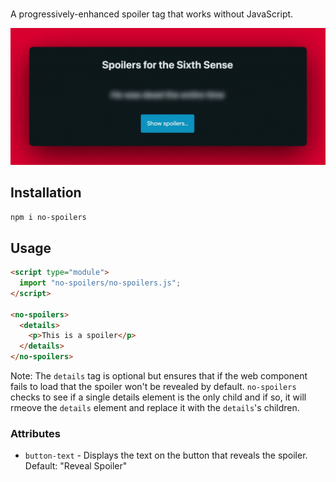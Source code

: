 # <no-spoilers>

A progressively-enhanced spoiler tag that works without JavaScript.

![Example of no-spoilers](./static/demo.gif)

## Installation

```bash
npm i no-spoilers
```

## Usage

```html
<script type="module">
  import "no-spoilers/no-spoilers.js";
</script>

<no-spoilers>
  <details>
    <p>This is a spoiler</p>
  </details>
</no-spoilers>
```

Note: The `details` tag is optional but ensures that if the web component fails to load that the spoiler won't be revealed by default. `no-spoilers` checks to see if a single details element is the only child and if so, it will rmeove the `details` element and replace it with the `details`'s children.


### Attributes

- `button-text` - Displays the text on the button that reveals the spoiler. Default: "Reveal Spoiler"
